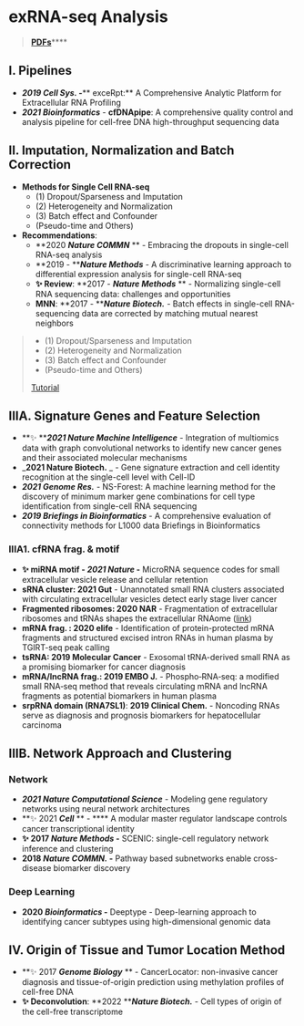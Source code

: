 # exRNA-seq Analysis

> [**PDFs**](https://cloud.tsinghua.edu.cn/d/07d2b19d6b284ebea5ea/?p=%2F2.%20Precision%20Medicine\&mode=list)****

## I. Pipelines

* _**2019 Cell Sys. -**_** exceRpt:** A Comprehensive Analytic Platform for Extracellular RNA Profiling
* _**2021 Bioinformatics**_ - **cfDNApipe**: A comprehensive quality control and analysis pipeline for cell-free DNA high-throughput sequencing data

## II. Imputation, Normalization and Batch Correction

* **Methods for Single Cell RNA-seq**&#x20;
  * (1) Dropout/Sparseness and Imputation
  * (2) Heterogeneity and Normalization
  * (3) Batch effect and Confounder
  * (Pseudo-time and Others)
* **Recommendations**:
  * **2020 **_**Nature COMMN**_** ** - Embracing the dropouts in single-cell RNA-seq analysis
  * **2019 - **_**Nature Methods**_ - A discriminative learning approach to differential expression analysis for single-cell RNA-seq
  * **✨ Review**: **2017 - **_**Nature Methods**_** ** - Normalizing single-cell RNA sequencing data: challenges and opportunities
  * **MNN**: **2017 - **_**Nature Biotech.**_ - Batch effects in single-cell RNA-sequencing data are corrected by matching mutual nearest neighbors

> * (1) Dropout/Sparseness and Imputation
> * (2) Heterogeneity and Normalization
> * (3) Batch effect and Confounder
> * (Pseudo-time and Others)
>
> [Tutorial](https://lulab1.gitbook.io/training/part-iii.-case-studies/case-study-1.exrna-seq/1.4.normalization-issues)

## IIIA.  Signature Genes and Feature Selection

* **✨ **_**2021 Nature Machine Intelligence**_ - Integration of multiomics data with graph convolutional networks to identify new cancer genes and their associated molecular mechanisms
* _**2021 Nature Biotech.** _ - Gene signature extraction and cell identity recognition at the single-cell level with Cell-ID
* _**2021 Genome Res.**_ - NS-Forest: A machine learning method for the discovery of minimum marker gene combinations for cell type identification from single-cell RNA sequencing
* _**2019 Briefings in Bioinformatics**_ - A comprehensive evaluation of connectivity methods for L1000 data Briefings in Bioinformatics

### IIIA1. cfRNA frag. & motif

* **✨ miRNA motif - **_**2021 Nature**_** -** MicroRNA sequence codes for small extracellular vesicle release and cellular retention
* **sRNA cluster: 2021 Gut** - Unannotated small RNA clusters associated with circulating extracellular vesicles detect early stage liver cancer
* **Fragmented ribosomes: 2020 NAR** - Fragmentation of extracellular ribosomes and tRNAs shapes the extracellular RNAome ([link](https://academic.oup.com/nar/article/48/22/12874/5891565))
* **mRNA frag. :  2020 elife** - Identification of protein-protected mRNA fragments and structured excised intron RNAs in human plasma by TGIRT-seq peak calling
* **tsRNA: 2019 Molecular Cancer** - Exosomal tRNA-derived small RNA as a promising biomarker for cancer diagnosis
* **mRNA/lncRNA frag.: 2019 EMBO J.** - Phospho‐RNA‐seq: a modified small RNA‐seq method that reveals circulating mRNA and lncRNA fragments as potential biomarkers in human plasma
* **srpRNA domain (RNA7SL1)**: **2019 Clinical Chem.** - Noncoding RNAs serve as diagnosis and prognosis biomarkers for hepatocellular carcinoma

## IIIB. Network Approach and Clustering

### **Network**

* _**2021 Nature Computational Science**_ - Modeling gene regulatory networks using neural network architectures
* **✨ 2021 **_**Cell**_** ** - **** A modular master regulator landscape controls cancer transcriptional identity
* **✨ 2017 **_**Nature Methods**_** -** SCENIC: single-cell regulatory network inference and clustering
* **2018 **_**Nature COMMN.**_** -** Pathway based subnetworks enable cross-disease biomarker discovery

### Deep Learning

* **2020 **_**Bioinformatics**_** -** Deeptype - Deep-learning approach to identifying cancer subtypes using high-dimensional genomic data

## IV. Origin of Tissue and Tumor Location Method

* **✨ 2017 **_**Genome Biology**_** ** - CancerLocator: non-invasive cancer diagnosis and tissue-of-origin prediction using methylation profiles of cell-free DNA
* **✨ Deconvolution**: **2022 **_**Nature Biotech.**_ - Cell types of origin of the cell-free transcriptome






